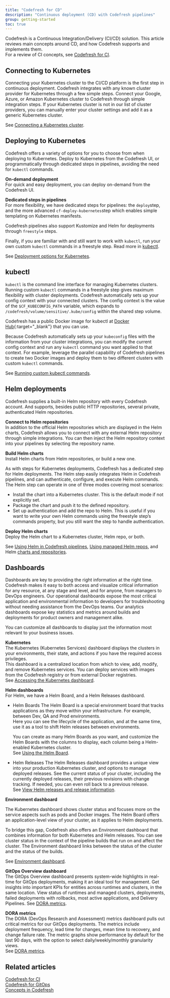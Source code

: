 ```yaml
---
title: "Codefresh for CD"
description: "Continuous deployment (CD) with Codefresh pipelines"
group: getting-started
toc: true
---
```


Codefresh is a Continuous Integration/Delivery (CI/CD) solution. This article reviews main concepts around CD, and how Codefresh supports and implements them.  
For a review of CI concepts, see [Codefresh for CI]({{site.baseurl}}docs/getting-started/ci-codefresh/).


<!--Focus on

Connecting K8s cluster
Deploying K8s
Running kubectl
Connecting to Helm registries
Building Helm charts
Pushing Helm charts
Deploying Helm charts
Dashboards -->


## Connecting to Kubernetes 
Connecting your Kubernetes cluster to the CI/CD platform is the first step in continuous deployment. Codefresh integrates with any known cluster provider for Kubernetes through a few simple steps. Connect your Google, Azure, or Amazon Kubernetes cluster to Codefresh through simple integration steps. If your Kubernetes cluster is not in our list of cluster providers, you can manually enter your cluster settings and add it as a generic Kubernetes cluster.

See [Connecting a Kubernetes cluster]({{site.baseurl}}/docs/integrations/kubernetes/#connect-a-kubernetes-cluster).

## Deploying to Kubernetes 
Codefresh offers a variety of options for you to choose from when deploying to Kubernetes.
Deploy to Kubernetes from the Codefresh UI, or programmatically through dedicated steps in pipelines, avoiding the need for `kubectl` commands.    

**On-demand deployment**  
For quick and easy deployment, you can deploy on-demand from the Codefresh UI.

**Dedicated steps in pipelines**  
For more flexibility, we have dedicated steps for pipelines: the `deploy`step, and the more advanced `cf-deploy-kubernetes`step which enables simple templating on Kubernetes manifests.   

Codefresh pipelines also support Kustomize and Helm for deployments through `freestyle` steps. 

Finally, if you are familiar with and still want to work with `kubectl`, run your own custom `kubectl` commands in a freestyle step. Read more in [kubectl](#kubectl).

See [Deployment options for Kubernetes]({{site.baseurl}}/docs/deployments/kubernetes/deployment-options-to-kubernetes/).

## kubectl
`kubectl` is the command line interface for managing Kubernetes clusters. Running custom `kubectl` commands in a freestyle step gives maximum flexibility with cluster deployments.
Codefresh automatically sets up your config context with your connected clusters. The config context is the value of the `$CF_KUBECONFIG_PATH` variable, which expands to `/codefresh/volume/sensitive/.kube/config` within the shared step volume.

Codefresh has a public Docker image for kubectl at [Docker Hub](https://hub.docker.com/r/codefresh/kubectl/tags){:target="\_blank"} that you can use.

Because Codefresh automatically sets up your `kubeconfig` files with the information from your cluster integrations, you can modify the current config context and run any `kubectl` command you want applied to that context. For example, leverage the parallel capability of Codefresh pipelines to create two Docker images and deploy them to two different clusters with custom `kubectl` commands. 

See [Running custom kubectl commands]({{site.baseurl}}/docs/deployments/kubernetes/custom-kubectl-commands/).

## Helm deployments
Codefresh supplies a built-in Helm repository with every Codefresh account. And supports, besides public HTTP repositories, several private, authenticated Helm repositories. 

**Connect to Helm repositories**  
In addition to the official Helm repositories which are displayed in the Helm charts, Codefresh allows you to connect with any external Helm repository through simple integrations. You can then inject the Helm repository context into your pipelines by selecting the repository name.

**Build Helm charts**  
Install Helm charts from Helm repositories, or build a new one.  


As with steps for Kubernetes deployments, Codefresh has a dedicated step for Helm deployments. The Helm step easily integrates Helm in Codefresh pipelines, and can authenticate, configure, and execute Helm commands.
The Helm step can operate in one of three modes covering most scenarios:  
* Install the chart into a Kubernetes cluster. This is the default mode if not explicitly set.
* Package the chart and push it to the defined repository.
* Set up authentication and add the repo to Helm. This is useful if you want to write your own Helm commands using the freestyle step’s commands property, but you still want the step to handle authentication. 

**Deploy Helm charts**  
Deploy the Helm chart to a Kubernetes cluster, Helm repo, or both.  

See [Using Helm in Codefresh pipelines]({{site.baseurl}}/docs/deployments/helm//using-helm-in-codefresh-pipeline/), [Using managed Helm repos]({{site.baseurl}}/docs/deployments/helm//managed-helm-repository/), and Helm [charts and repositories]({{site.baseurl}}/docs/deployments/helm/helm-charts-and-repositories/).

## Dashboards
Dashboards are key to providing the right information at the right time. Codefresh makes it easy to both access and visualize critical information for any resource, at any stage and level, and for anyone, from managers to DevOps engineers. Our operational dashboards expose the most critical application and environmental information to developers for troubleshooting without needing assistance from the DevOps teams. Our analytics dashboards expose key statistics and metrics around builds and deployments for product owners and management alike.  


You can customize all dashboards to display just the information most relevant to your business issues.

**Kubernetes**  
The Kubernetes (Kubernetes Services) dashboard displays the clusters in your environments, their state, and actions if you have the required access privileges.  
This dashboard is a centralized location from which to view, add, modify, and remove Kubernetes services. You can deploy services with images from the Codefresh registry or from external Docker registries.  
See [Accessing the Kubernetes dashboard]({{site.baseurl}}/docs/deployments/kubernetes/manage-kubernetes/#accessing-the-kubernetes-dashboard).

**Helm dashboards**  
For Helm, we have a Helm Board, and a Helm Releases dashboard.

* Helm Boards
  The Helm Board is a special environment board that tracks applications as they move within your infrastructure. For example, between Dev, QA and Prod environments.  
  Here you can see the lifecycle of the application, and at the same time, use it as a tool to shift Helm releases between environments.  

  You can create as many Helm Boards as you want, and customize the Helm Boards with the columns to display, each column being a Helm-enabled Kubernetes cluster.  
  See [Using the Helm Board]({{site.baseurl}}/docs/deployments/helm/helm-environment-promotion/#using-the-helm-environment-board).

* Helm Releases
  The Helm Releases dashboard provides a unique view into your production Kubernetes cluster, and options to manage deployed releases. See the current status of your cluster, including the currently deployed releases, their previous revisions with change tracking. If needed, you can even roll back to a previous release.  
  See [View Helm releases and release information]({{site.baseurl}}/docs/deployments/helm/helm-releases-management/#view-helm-releases-and-release-information).


**Environment dashboard**

The Kubernetes dashboard shows cluster status and focuses more on the service aspects such as pods and Docker images. The Helm Board offers an application-level view of your cluster, as it applies to Helm deployments.

To bridge this gap, Codefresh also offers an Environment dashboard that combines information for both Kubernetes and Helm releases. You can see cluster status in the context of the pipeline builds that run on and affect the cluster. The Environment dashboard links between the status of the cluster and the status of the builds.

See [Environment dashboard]({{site.baseurl}}/docs/deployments/kubernetes/environment-dashboard/). 

**GitOps Overview dashboard**  
The GitOps Overview dashboard presents system-wide highlights in real-time for GitOps deployments, making it an ideal tool for management.
Get insights into important KPIs for entities across runtimes and clusters, in the same location. View status of runtimes and managed clusters, deployments, failed deployments with rollbacks, most active applications, and Delivery Pipelines.
See [DORA metrics]({{site.baseurl}}/docs/dashboards/dora-metrics/).

**DORA metrics**  
The DORA (DevOps Research and Assessment) metrics dashboard pulls out critical metrics for our GitOps deployments. The metrics include deployment frequency, lead time for changes, mean time to recovery, and change failure rate. The metric graphs show performance by default for the last 90 days, with the option to select daily/weekly/monthly granularity views.   
See [DORA metrics]({{site.baseurl}}/docs/dashboards/home-dashboard/).


## Related articles
[Codefresh for CI]({{site.baseurl}}/docs/getting-started/ci-codefresh/)  
[Codefresh for GitOps]({{site.baseurl}}/docs/getting-started/gitops-codefresh/)  
[Concepts in Codefresh]({{site.baseurl}}/docs/getting-started/concepts/)  